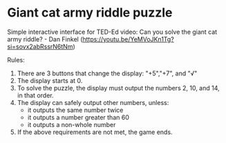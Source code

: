 # Giant cat army riddle puzzle
Simple interactive interface for TED-Ed video: Can you solve the giant cat army riddle? - Dan Finkel (https://youtu.be/YeMVoJKn1Tg?si=sovx2abRssrN6tNm)

Rules:
1. There are 3 buttons that change the display: "+5","+7", and "√"
2. The display starts at 0.
3. To solve the puzzle, the display must output the numbers 2, 10, and 14, in that order.
4. The display can safely output other numbers, unless:
     - it outputs the same number twice
     - it outputs a number greater than 60
     - it outputs a non-whole number
7. If the above requirements are not met, the game ends.
